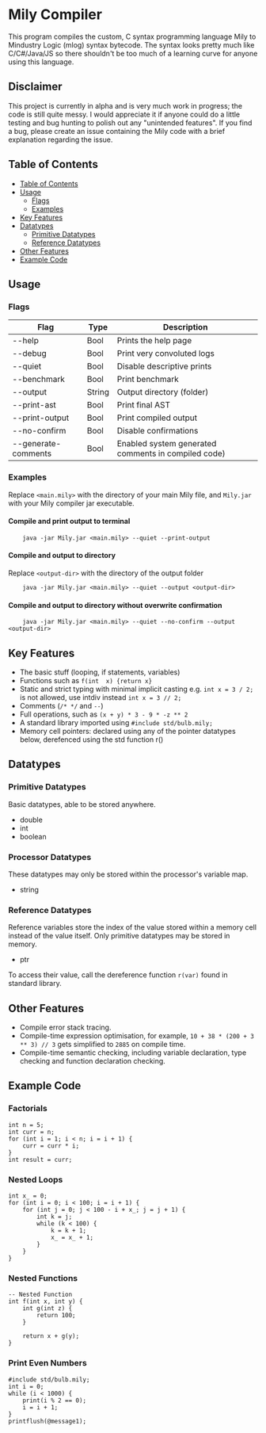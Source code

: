 # Mily Compiler

This program compiles the custom, C syntax programming language Mily to Mindustry Logic (mlog) syntax bytecode. 
The syntax looks pretty much like C/C#/Java/JS so there shouldn't be too much of a learning curve for anyone using this language.

## Disclaimer

This project is currently in alpha and is very much work in progress; the code is still quite messy. 
I would appreciate it if anyone could do a little testing and bug hunting to polish out any "unintended features". 
If you find a bug, please create an issue containing the Mily code with a brief explanation regarding the issue.

## Table of Contents

* [Table of Contents](#table-of-contents)
* [Usage](#usage)
  * [Flags](#flags)
  * [Examples](#examples)
* [Key Features](#key-features)
* [Datatypes](#datatypes)
  * [Primitive Datatypes](#primitive-datatypes)
  * [Reference Datatypes](#reference-datatypes)
  <!-- * [Array Reference Datatypes](#array-reference-datatypes) -->
* [Other Features](#other-features)
* [Example Code](#example-code)

## Usage
### Flags
| Flag                | Type   | Description                                         |
|---------------------|--------|-----------------------------------------------------|
| --help              | Bool   | Prints the help page                                |
| --debug             | Bool   | Print very convoluted logs                          |
| --quiet             | Bool   | Disable descriptive prints                          |
| --benchmark         | Bool   | Print benchmark                                     |
| --output            | String | Output directory (folder)                           |
| --print-ast         | Bool   | Print final AST                                     |
| --print-output      | Bool   | Print compiled output                               |
| --no-confirm        | Bool   | Disable confirmations                               |
| --generate-comments | Bool   | Enabled system generated comments in compiled code) |

### Examples
Replace `<main.mily>` with the directory of your main Mily file, and `Mily.jar` with your Mily compiler jar executable.
#### Compile and print output to terminal 
```shell
    java -jar Mily.jar <main.mily> --quiet --print-output 
```
#### Compile and output to directory
Replace `<output-dir>` with the directory of the output folder
```shell
    java -jar Mily.jar <main.mily> --quiet --output <output-dir>
```

#### Compile and output to directory without overwrite confirmation
```shell
    java -jar Mily.jar <main.mily> --quiet --no-confirm --output <output-dir>
```

## Key Features
- The basic stuff (looping, if statements, variables)
- Functions such as `f(int  x) {return x}`
- Static and strict typing with minimal implicit casting e.g. `int x = 3 / 2;` is not allowed, use intdiv instead `int x = 3 // 2;`
- Comments (`/* */` and `--`)
- Full operations, such as `(x + y) * 3 - 9 * -z ** 2`
- A standard library imported using `#include std/bulb.mily;`
- Memory cell pointers: declared using any of the pointer datatypes below, derefenced using the std function r()

## Datatypes

### Primitive Datatypes
Basic datatypes, able to be stored anywhere.
- double
- int
- boolean

### Processor Datatypes
These datatypes may only be stored within the processor's variable map.
- string

### Reference Datatypes
Reference variables store the index of the value stored within a memory cell instead of the value itself. Only primitive datatypes may be stored in memory.
- ptr<type>

To access their value, call the dereference function `r(var)` found in standard library.

<!--
### Array Reference Datatypes [WIP]
Complex datatypes. Able to store many primitive values.
- [WIP] arr<type> ... [length] - Contiguous array of size `length`. Fixed size but fast element accessing - O(1).
- [WIP] lnlist<type> - Linked list. Dynamic size, but slow element accessing - O(n).
- [WIP] blnlist<type> ... [blocksize] - Blocked linked list. Essentially a linked list of contiguous arrays of size `blocksize`. 
A larger block size will result in a faster element access speed, but more memory space.
Access a value at index `n` using the array dereference function `ar(array, n)` found in the standard library
-->

## Other Features
- Compile error stack tracing.
- Compile-time expression optimisation, for example, `10 + 38 * (200 + 3 ** 3) // 3` gets simplified to `2885` on compile time.
- Compile-time semantic checking, including variable declaration, type checking and function declaration checking.

## Example Code
### Factorials
```
int n = 5;
int curr = n;
for (int i = 1; i < n; i = i + 1) {
    curr = curr * i;
}
int result = curr;
```

### Nested Loops
```
int x_ = 0;
for (int i = 0; i < 100; i = i + 1) {
    for (int j = 0; j < 100 - i + x_; j = j + 1) {
        int k = j;
        while (k < 100) {
            k = k + 1;
            x_ = x_ + 1;
        }
    }
}
```

### Nested Functions
```
-- Nested Function
int f(int x, int y) {
    int g(int z) {
        return 100;
    }
    
    return x + g(y);
}
```

### Print Even Numbers
```
#include std/bulb.mily;
int i = 0;
while (i < 1000) {
    print(i % 2 == 0);
    i = i + 1;
}
printflush(@message1);
```